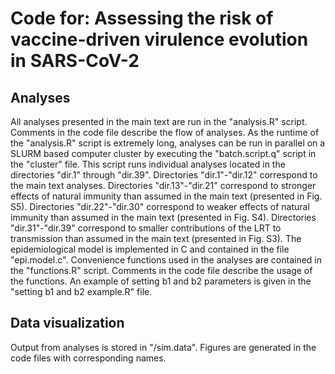 # Code for: Assessing the risk of vaccine-driven virulence evolution in SARS-CoV-2
## Analyses
All analyses presented in the main text are run in the "analysis.R" script. Comments in the code file describe the flow of analyses.
As the runtime of the "analysis.R" script is extremely long, analyses can be run in parallel on a SLURM based computer cluster by executing the "batch.script.q" script in the "cluster" file. This script runs individual analyses located in the directories "dir.1" through "dir.39".
Directories "dir.1"-"dir.12" correspond to the main text analyses.
Directories "dir.13"-"dir.21" correspond to stronger effects of natural immunity than assumed in the main text (presented in Fig. S5).
Directories "dir.22"-"dir.30" correspond to weaker effects of natural immunity than assumed in the main text (presented in Fig. S4).
Directories "dir.31"-"dir.39" correspond to smaller contributions of the LRT to transmission than assumed in the main text (presented in Fig. S3).
The epidemiological model is implemented in C and contained in the file "epi.model.c".
Convenience functions used in the analyses are contained in the "functions.R" script. Comments in the code file describe the usage of the functions.
An example of setting b1 and b2 parameters is given in the "setting b1 and b2 example.R" file.
## Data visualization
Output from analyses is stored in "/sim.data".
Figures are generated in the code files with corresponding names.
